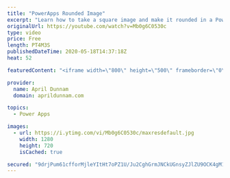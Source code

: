 ```yaml
---
title: "PowerApps Rounded Image"
excerpt: "Learn how to take a square image and make it rounded in a PowerApps Gallery"
originalUrl: https://youtube.com/watch?v=Mb0g6C0530c
type: video
price: Free
length: PT4M3S
publishedDateTime: 2020-05-18T14:37:18Z
heat: 52

featuredContent: "<iframe width=\"800\" height=\"500\" frameborder=\"0\" src=\"https://www.youtube.com/embed/Mb0g6C0530c\" allow=\"accelerometer; autoplay; encrypted-media; gyroscope; picture-in-picture\" allowfullscreen></iframe>"

provider:
  name: April Dunnam
  domain: aprildunnam.com

topics:
  - Power Apps

images:
  - url: https://i.ytimg.com/vi/Mb0g6C0530c/maxresdefault.jpg
    width: 1280
    height: 720
    isCached: true

secured: "9drjPum61cfforMjleYItHt7oPZ1U/Ju2CghGrmJNCkUGnsyZJlZU9OCK4gM141iWlL6dPiU3bBerTPaBv90UoZUVQMP0zDHDE3Ut7LDfG67zNoJSdkyUNM2wDgxCbjoGbMc0Oc6Cx1D4nPhj4YRdMjuzOtXqzkNnaocN/71Ejo8gltAzIx0W7kykTwa+TyQVPl4hCRvKNXnYCC/vzmlsbpwJE4Cf52SR3CpAMlKxhjYWlXqz01LwJAzvJFsJPWnT8jkt/8PtirQI6rdb6m68P9NcMHy/GEBRiy2zGI6X8rziGLOlglTAxo5P3NYELcwqxAno9TPMrESzyAFD0rziCstHjHMWTIhYmsBflzAGCkCeAPGtYsWfoPZ8i+fKaWDbOcUrWlnAxXfXcd3Y5es9v809lnNhY45d1Wt2YIVgPs=;kZsa29waqPfnlzC+H50Qrw=="
---
```


